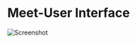 # Meet-User Interface

![Screenshot](https://drive.google.com/file/d/1m-znaS8JlTLjv_6pHBho7m6UQlNcyyFs/view?usp=sharing)
